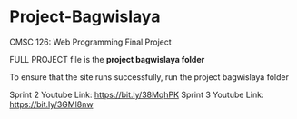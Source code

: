 # Project-Bagwislaya
CMSC 126: Web Programming 
Final Project

FULL PROJECT file is the **project bagwislaya folder**

To ensure that the site runs successfully, run the project bagwislaya folder

Sprint 2 Youtube Link: https://bit.ly/38MqhPK
Sprint 3 Youtube Link: https://bit.ly/3GMl8nw
